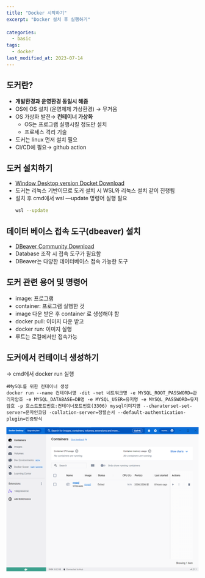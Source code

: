 ```yaml
---
title: "Docker 시작하기"
excerpt: "Docker 설치 후 실행하기"

categories:
  - basic
tags:
  - docker
last_modified_at: 2023-07-14
---
```


## 도커란?

- **개발환경과 운영환경 동일시 해줌**
- OS에 OS 설치 (운영체제 가상환경) → 무거움
- OS 가상화 발전→ **컨테이너 가상화**
    - OS는 프로그램 실행시킬 정도만 설치
    - 프로세스 격리 기술
- 도커는 linux 먼저 설치 필요
- CI/CD에 필요→ github action


## 도커 설치하기
- [Window Desktop version Docket Download](https://www.docker.com/products/docker-desktop/)
- 도커는 리눅스 기반이므로 도커 설치 시 WSL와 리눅스 설치 같이 진행됨
- 설치 후 cmd에서 wsl —update 명령어 실행 필요    
    ```bash
    wsl --update
    ```
## 데이터 베이스 접속 도구(dbeaver) 설치
- [DBeaver Community Download](https://dbeaver.io/download/)
- Database 조작 시 접속 도구가 필요함
- DBeaver는 다양한 데이터베이스 접속 가능한 도구

## 도커 관련 용어 및 명령어
- image: 프로그램
- container: 프로그램 실행한 것
- image 다운 받은 후 container 로 생성해야 함
- docker pull: 이미지 다운 받고
- docker run: 이미지 실행
- 루트는 로컬에서만 접속가능

## 도커에서 컨테이너 생성하기
-> cmd에서 docker run 실행
```shell
#MySQL를 위한 컨테이너 생성
docker run --name 컨테이너명 -dit -net 네트워크명 -e MYSQL_ROOT_PASSWORD=관리자암호 -e MYSQL_DATABASE=DB명 -e MYSQL_USER=유저명 -e MYSQL_PASSWORD=유저 암호 -p 호스트포트번호:컨테이너포트번호(3306) mysql이미지명 --charaterset-set-server=문자인코딩 -collation-server=정렬순서 --default-authentication-plugin=인증방식
```
![figure1](/figures/docker.png)